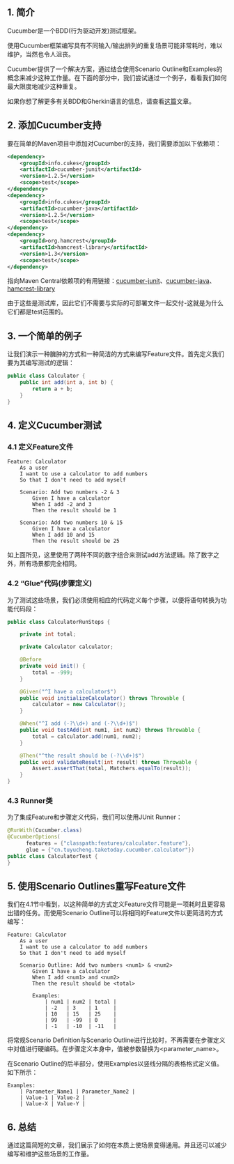 ## 1. 简介

Cucumber是一个BDD(行为驱动开发)测试框架。

使用Cucumber框架编写具有不同输入/输出排列的重复场景可能非常耗时，难以维护，当然也令人沮丧。

Cucumber提供了一个解决方案，通过结合使用Scenario Outline和Examples的概念来减少这种工作量。在下面的部分中，我们尝试通过一个例子，看看我们如何最大限度地减少这种重复。

如果你想了解更多有关BDD和Gherkin语言的信息，请查看[这篇](https://www.baeldung.com/cucumber-rest-api-testing)文章。

## 2. 添加Cucumber支持

要在简单的Maven项目中添加对Cucumber的支持，我们需要添加以下依赖项：

```xml
<dependency>
    <groupId>info.cukes</groupId>
    <artifactId>cucumber-junit</artifactId>
    <version>1.2.5</version>
    <scope>test</scope>
</dependency>
<dependency>
    <groupId>info.cukes</groupId>
    <artifactId>cucumber-java</artifactId>
    <version>1.2.5</version>
    <scope>test</scope>
</dependency>
<dependency>
    <groupId>org.hamcrest</groupId>
    <artifactId>hamcrest-library</artifactId>
    <version>1.3</version>
    <scope>test</scope>
</dependency>
```

指向Maven Central依赖项的有用链接：[cucumber-junit](https://central.sonatype.com/artifact/io.cucumber/cucumber-junit/7.11.1)、[cucumber-java](https://central.sonatype.com/artifact/io.cucumber/cucumber-java/7.11.1)、[hamcrest-library](https://central.sonatype.com/artifact/org.hamcrest/hamcrest-library/2.2)

由于这些是测试库，因此它们不需要与实际的可部署文件一起交付-这就是为什么它们都是test范围的。

## 3. 一个简单的例子

让我们演示一种臃肿的方式和一种简洁的方式来编写Feature文件。首先定义我们要为其编写测试的逻辑：

```java
public class Calculator {
    public int add(int a, int b) {
        return a + b;
    }
}
```

## 4. 定义Cucumber测试

### 4.1 定义Feature文件

```gherkin
Feature: Calculator
    As a user
    I want to use a calculator to add numbers
    So that I don't need to add myself

    Scenario: Add two numbers -2 & 3
        Given I have a calculator
        When I add -2 and 3
        Then the result should be 1

    Scenario: Add two numbers 10 & 15
        Given I have a calculator
        When I add 10 and 15
        Then the result should be 25
```

如上面所见，这里使用了两种不同的数字组合来测试add方法逻辑。除了数字之外，所有场景都完全相同。

### 4.2 “Glue”代码(步骤定义)

为了测试这些场景，我们必须使用相应的代码定义每个步骤，以便将语句转换为功能代码段：

```java
public class CalculatorRunSteps {

    private int total;

    private Calculator calculator;

    @Before
    private void init() {
        total = -999;
    }

    @Given("^I have a calculator$")
    public void initializeCalculator() throws Throwable {
        calculator = new Calculator();
    }

    @When("^I add (-?\\d+) and (-?\\d+)$")
    public void testAdd(int num1, int num2) throws Throwable {
        total = calculator.add(num1, num2);
    }

    @Then("^the result should be (-?\\d+)$")
    public void validateResult(int result) throws Throwable {
        Assert.assertThat(total, Matchers.equalTo(result));
    }
}
```

### 4.3 Runner类

为了集成Feature和步骤定义代码，我们可以使用JUnit Runner：

```java
@RunWith(Cucumber.class)
@CucumberOptions(
      features = {"classpath:features/calculator.feature"},
      glue = {"cn.tuyucheng.taketoday.cucumber.calculator"})
public class CalculatorTest {
}
```

## 5. 使用Scenario Outlines重写Feature文件

我们在4.1节中看到，以这种简单的方式定义Feature文件可能是一项耗时且更容易出错的任务。而使用Scenario Outline可以将相同的Feature文件以更简洁的方式编写：

```gherkin
Feature: Calculator
    As a user
    I want to use a calculator to add numbers
    So that I don't need to add myself

    Scenario Outline: Add two numbers <num1> & <num2>
        Given I have a calculator
        When I add <num1> and <num2>
        Then the result should be <total>

        Examples:
            | num1 | num2 | total |
            | -2   | 3    | 1     |
            | 10   | 15   | 25    |
            | 99   | -99  | 0     |
            | -1   | -10  | -11   |
```

将常规Scenario Definition与Scenario Outline进行比较时，不再需要在步骤定义中对值进行硬编码。在步骤定义本身中，值被参数替换为<parameter_name\>。

在Scenario Outline的后半部分，使用Examples以竖线分隔的表格格式定义值。如下所示：

```gherkin
Examples:
    | Parameter_Name1 | Parameter_Name2 |
    | Value-1 | Value-2 |
    | Value-X | Value-Y |
```

## 6. 总结

通过这篇简短的文章，我们展示了如何在本质上使场景变得通用。并且还可以减少编写和维护这些场景的工作量。
